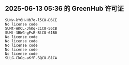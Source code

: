 ## 2025-06-13 05:36 的 GreenHub 许可证
```
SUNv-kY6H-Hb7o-l5C8-D6CE
No license code
SUMt-WKCL-JhKq-c1C8-56CB
SUMf-3BWG-gFsE-BlC8-61B0
No license code
No license code
No license code
No license code
No license code
SULG-CkOg-aKfF-SQC8-B1CA
```
